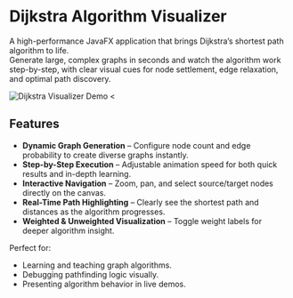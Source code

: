 # Dijkstra Algorithm Visualizer

A high-performance JavaFX application that brings Dijkstra’s shortest path algorithm to life.  
Generate large, complex graphs in seconds and watch the algorithm work step-by-step, with clear visual cues for node settlement, edge relaxation, and optimal path discovery.

![Dijkstra Visualizer Demo](https://media1.giphy.com/media/v1.Y2lkPTc5MGI3NjExaXNwazJ5NG9keHk2ZzNmd25ya2J0N2dua3VrYzZjbDBqMWNyeDVrYSZlcD12MV9pbnRlcm5hbF9naWZfYnlfaWQmY3Q9Zw/69KYJVUnVVsQNauwBQ/giphy.gif)
<
## Features
- **Dynamic Graph Generation** – Configure node count and edge probability to create diverse graphs instantly.
- **Step-by-Step Execution** – Adjustable animation speed for both quick results and in-depth learning.
- **Interactive Navigation** – Zoom, pan, and select source/target nodes directly on the canvas.
- **Real-Time Path Highlighting** – Clearly see the shortest path and distances as the algorithm progresses.
- **Weighted & Unweighted Visualization** – Toggle weight labels for deeper algorithm insight.

Perfect for:
- Learning and teaching graph algorithms.
- Debugging pathfinding logic visually.
- Presenting algorithm behavior in live demos.
